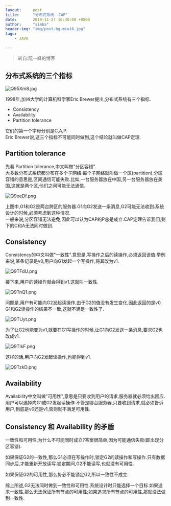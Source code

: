 ```yaml
---
layout:     post
title:      "分布式系统--CAP"
date:       2019-11-27 16:30:00 +0800
author:     "simba"
header-img: "img/post-bg-miui6.jpg"
tags:
    - JAVA

---
```


> 转自:阮一峰的博客


##	分布式系统的三个指标

![Q95Xm8.jpg](https://s2.ax1x.com/2019/11/27/Q95Xm8.jpg)

1998年,加州大学的计算机科学家Eric Brewer提出,分布式系统有三个指标.

>
*	Consistency
*	Availability
*	Partition tolerance

它们的第一个字母分别是C,A,P.<br>
Eric Brewer说,这三个指标不可能同时做到,这个结论就叫做CAP定理.


##	Partition tolerance

先看 Partition tolerance,中文叫做"分区容错".<br>
大多数分布式系统都分布在多个子网络.每个子网络就叫做一个区(partition).分区容错的意思是,区间通信可能失败.比如,一台服务器放在中国,另一台服务器放在美国,这就是两个区,他们之间可能无法通信.

![Q9oeDf.png](https://s2.ax1x.com/2019/11/27/Q9oeDf.png)

上图中,G1和G2是两台跨区的服务器.G1向G2发送一条消息,G2可能无法收到.系统设计的时候,必须考虑到这种情况.<br>
一般来说,分区容错无法避免,因此可以认为CAP的P总是成立.CAP定理告诉我们,剩下的C和A无法同时做到.


##	Consistency

Consistency的中文叫做"一致性".意思是,写操作之后的读操作,必须返回该值.举例来说,某条记录是v0,用户向G1发起一个写操作,将其改为v1.

![Q9TFdU.png](https://s2.ax1x.com/2019/11/27/Q9TFdU.png)

接下来,用户的读操作就会得到v1.这就叫一致性.

![Q9TnQ1.png](https://s2.ax1x.com/2019/11/27/Q9TnQ1.png)

问题是,用户有可能向G2发起读操作,由于G2的值没有发生变化,因此返回的是v0. G1和G2读操作的结果不一致,这就不满足一致性了.

![Q9TUyt.png](https://s2.ax1x.com/2019/11/27/Q9TUyt.png)

为了让G2也能变为v1,就要在G1写操作的时候,让G1向G2发送一条消息,要求G2也改成v1.

![Q9TIkF.png](https://s2.ax1x.com/2019/11/27/Q9TIkF.png)

这样的话,用户向G2发起读操作,也能得到v1.

![Q9TzkD.png](https://s2.ax1x.com/2019/11/27/Q9TzkD.png)


##	Availability

Availability中文叫做"可用性",意思是只要收到用户的请求,服务器就必须给出回应.<br>
用户可以选择向G1或G2发起读操作.不管是哪台服务器,只要收到请求,就必须告诉用户,到底是v0还是v1,否则就不满足可用性.



##	Consistency 和 Availability 的矛盾

一致性和可用性,为什么不可能同时成立?答案很简单,因为可能通信失败(即出现分区容错).<br>

如果保证G2的一致性,那么G1必须在写操作时,锁定G2的读操作和写操作.只有数据同步后,才能重新开放读写.锁定期间,G2不能读写,也就没有可用性.<br>

如果保证G2的可用性,那么势必不能锁定G2,所以一致性不成立.<br>

综上所述,G2无法同时做到一致性和可用性.系统设计时只能选择一个目标.如果追求一致性,那么无法保证所有节点的可用性;如果追求所有节点的可用性,那就没法做到一致性.<br>

